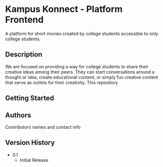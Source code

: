 # Kampus Konnect - Platform Frontend

A platform for short movies created by college students accessible to only college students.

## Description
We are focused on providing a way for college students to share their creative ideas among their peers. They can start conversations around a thought or idea, create educational content, or simply fun creative content that serve as outlets for their creativity. This repository 

## Getting Started


## Authors

Contributors names and contact info


## Version History

* 0.1
    * Initial Release
